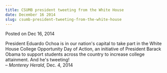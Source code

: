 ```yaml
---
title: CSUMB president tweeting from the White House
date: December 16 2014
slug: csumb-president-tweeting-from-the-white-house
---
```





<span class="date">Posted on Dec 16, 2014    </span>
<p>President Eduardo Ochoa is in our nation&apos;s capital to take part
in the White House College Opportunity Day of Action, an initiative
of President Barack Obama to support students across the country to
increase college attainment. And he&apos;s tweeting!<br>
&#x2013; <em>Monterey Herald</em>, Dec. 4, 2014<br>
&#xA0;</br></br></p>





